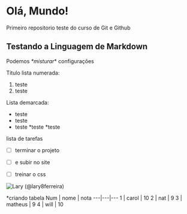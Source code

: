 # Olá, Mundo!
 Primeiro repositorio teste do curso de Git e Github

**Testando a Linguagem de Markdown**
---
Podemos _*misturar_* configurações

Titulo lista numerada:

1. teste
2. teste

Lista demarcada:
* teste
* teste
* teste
  *teste
*teste

lista de tarefas
- [ ] terminar o projeto
- [ ] e subir no site
- [ ] treinar o css


![Lary (@lary8ferreira)](https://user-images.githubusercontent.com/80010336/115077116-e740be00-9ed3-11eb-9d3e-1d693a0c5fd5.jpg)

*criando tabela
Num | nome | nota
---|---|---
1 | carol | 10
2 | nat | 9
3 | matheus | 9
4 | will | 10
